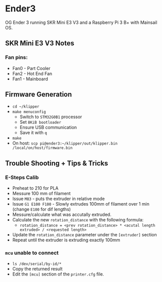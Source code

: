 # Ender3

OG Ender 3 running SKR Mini E3 V3 and a Raspberry Pi 3 B+ with Mainsail OS.

## SKR Mini E3 V3 Notes

### Fan pins:

* Fan0 - Part Cooler
* Fan2 - Hot End Fan
* Fan1 - Mainboard

## Firmware Generation

* `cd ~/klipper`
* `make menuconfig`
    * Switch to `STM32G0B1` processor 
    * Set `8KiB bootloader`
    * Ensure USB communication
    * Save it with `q`
* `make`
* On host: `scp pi@ender3:~/klipper/out/klipper.bin /local/on/host/firmware.bin`

## Trouble Shooting + Tips & Tricks

### E-Steps Calib

* Preheat to 210 for PLA
* Messure 100 mm of filament
* Issue `M83` - puts the extruder in relative mode
* Issue `G1 E100 F100` - Slowly extrudes 100mm of filament over 1 min (change `E100` for dif lengths)
* Messure/calculate what was accutally extruded.
* Calculate the new `rotation_distance` with the following formula:
    * `rotation_distance = <prev rotation_distance> * <acutal length extruded> / <requested length>`
* Update the `rotation_distance` parameter under the `[extruder]` section
* Repeat until the extruder is extruding exactly 100mm

### `mcu` unable to connect

* `ls /dev/serial/by-id/*`
* Copy the returned result
* Edit the `[mcu]` section of the `printer.cfg` file.   

